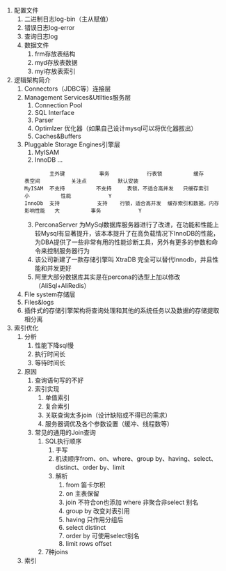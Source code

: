 1. 配置文件
    1. 二进制日志log-bin（主从赋值）
    2. 错误日志log-error
    3. 查询日志log
    4. 数据文件
        1. frm存放表结构
        2. myd存放表数据
        3. myi存放表索引
2. 逻辑架构简介
    1. Connectors（JDBC等）连接层
    2. Management Services&Utllties服务层
        1. Connection Pool
        2. SQL Interface
        3. Parser
        4. Optimlzer 优化器（如果自己设计mysql可以将优化器拔出）
        5. Caches&Buffers
    3. Pluggable Storage Engines引擎层
        1. MyISAM
        2. InnoDB
        ...
        ```
                主外键           事务            行表锁          缓存            表空间          关注点          默认安装
        MyISAM  不支持          不支持     表锁，不适合高并发   只缓存索引              小          性能            Y
        InnoDb  支持            支持    行锁，适合高并发  缓存索引和数据，内存影响性能   大          事务            Y
        ```   
        3. PerconaServer 为MySql数据库服务器进行了改进，在功能和性能上较Mysql有显著提升，该本本提升了在高负载情况下InnoDB的性能，为DBA提供了一些非常有用的性能诊断工具，另外有更多的参数和命令来控制服务器行为
        4. 该公司新建了一款存储引擎叫 XtraDB 完全可以替代Innodb，并且性能和并发更好
        5. 阿里大部分数据库其实是在percona的选型上加以修改（AliSql+AliRedis）
    4. File system存储层
    5. Files&logs
    6. 插件式的存储引擎架构将查询处理和其他的系统任务以及数据的存储提取相分离
3. 索引优化
    1. 分析
        1. 性能下降sql慢
        2. 执行时间长
        3. 等待时间长
    2. 原因
        1. 查询语句写的不好
        2. 索引实现
            1. 单值索引
            2. 复合索引
            3. 关联查询太多join（设计缺陷或不得已的需求）
            4. 服务器调优及各个参数设置（缓冲、线程数等）
        3. 常见的通用的Join查询
            1. SQL执行顺序
                1. 手写
                2. 机读顺序from、on、where、group by、having、select、distinct、order by、limit
                3. 解析
                    1. from 笛卡尔积
                    2. on 主表保留
                    3. join 不符合on也添加 where 非聚合非select 别名
                    4. group by 改变对表引用
                    5. having 只作用分组后
                    6. select distinct
                    7. order by 可使用select别名
                    8. limit rows offset
            2. 7种joins
    3. 索引